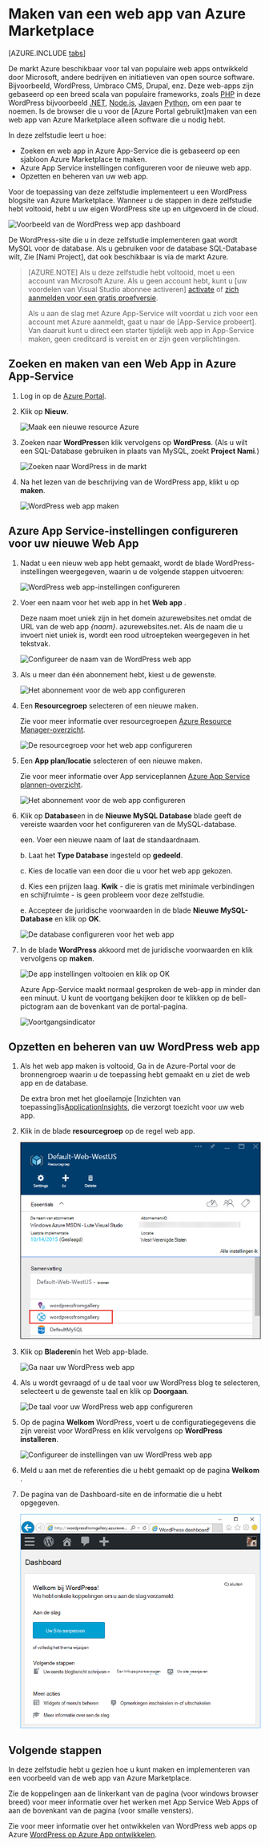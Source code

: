 <properties
    pageTitle="Maken van een web app van Azure Marketplace | Microsoft Azure"
    description="Informatie over het maken van een nieuwe WordPress web app van Azure Marketplace met behulp van de Portal Azure."
    services="app-service\web"
    documentationCenter=""
    authors="rmcmurray"
    manager="wpickett"
    editor=""/>

<tags
    ms.service="app-service-web"
    ms.workload="na"
    ms.tgt_pltfrm="na"
    ms.devlang="na"
    ms.topic="get-started-article"
    ms.date="09/20/2016"
    ms.author="robmcm"/>

<!-- Note: This article replaces web-sites-php-web-site-gallery.md -->

# <a name="create-a-web-app-from-the-azure-marketplace"></a>Maken van een web app van Azure Marketplace

[AZURE.INCLUDE [tabs](../../includes/app-service-web-get-started-nav-tabs.md)]

De markt Azure beschikbaar voor tal van populaire web apps ontwikkeld door Microsoft, andere bedrijven en initiatieven van open source software. Bijvoorbeeld, WordPress, Umbraco CMS, Drupal, enz. Deze web-apps zijn gebaseerd op een breed scala van populaire frameworks, zoals [PHP] in deze WordPress bijvoorbeeld [.NET], [Node.js], [Java]en [Python], om een paar te noemen. Is de browser die u voor de [Azure Portal gebruikt]maken van een web app van Azure Marketplace alleen software die u nodig hebt.

In deze zelfstudie leert u hoe:

* Zoeken en web app in Azure App-Service die is gebaseerd op een sjabloon Azure Marketplace te maken.
* Azure App Service instellingen configureren voor de nieuwe web app.
* Opzetten en beheren van uw web app.

Voor de toepassing van deze zelfstudie implementeert u een WordPress blogsite van Azure Marketplace. Wanneer u de stappen in deze zelfstudie hebt voltooid, hebt u uw eigen WordPress site up en uitgevoerd in de cloud.

![Voorbeeld van de WordPress wep app dashboard][WordPressDashboard1]

De WordPress-site die u in deze zelfstudie implementeren gaat wordt MySQL voor de database. Als u gebruiken voor de database SQL-Database wilt, Zie [Nami Project], dat ook beschikbaar is via de markt Azure.

> [AZURE.NOTE]
> Als u deze zelfstudie hebt voltooid, moet u een account van Microsoft Azure. Als u geen account hebt, kunt u [uw voordelen van Visual Studio abonnee activeren] [ activate] of [zich aanmelden voor een gratis proefversie][free trial].
>
> Als u aan de slag met Azure App-Service wilt voordat u zich voor een account met Azure aanmeldt, gaat u naar de [App-Service probeert]. Van daaruit kunt u direct een starter tijdelijk web app in App-Service maken, geen creditcard is vereist en er zijn geen verplichtingen.

## <a name="find-and-create-a-web-app-in-azure-app-service"></a>Zoeken en maken van een Web App in Azure App-Service

1. Log in op de [Azure Portal].

1. Klik op **Nieuw**.
    
    ![Maak een nieuwe resource Azure][MarketplaceStart]
    
1. Zoeken naar **WordPress**en klik vervolgens op **WordPress**. (Als u wilt een SQL-Database gebruiken in plaats van MySQL, zoekt **Project Nami**.)

    ![Zoeken naar WordPress in de markt][MarketplaceSearch]
    
1. Na het lezen van de beschrijving van de WordPress app, klikt u op **maken**.

    ![WordPress web app maken][MarketplaceCreate]

## <a name="configure-azure-app-service-settings-for-your-new-web-app"></a>Azure App Service-instellingen configureren voor uw nieuwe Web App

1. Nadat u een nieuw web app hebt gemaakt, wordt de blade WordPress-instellingen weergegeven, waarin u de volgende stappen uitvoeren:

    ![WordPress web app-instellingen configureren][ConfigStart]

1. Voer een naam voor het web app in het **Web app** .

    Deze naam moet uniek zijn in het domein azurewebsites.net omdat de URL van de web app *{naam}*. azurewebsites.net. Als de naam die u invoert niet uniek is, wordt een rood uitroepteken weergegeven in het tekstvak.

    ![Configureer de naam van de WordPress web app][ConfigAppName]

1. Als u meer dan één abonnement hebt, kiest u de gewenste. 

    ![Het abonnement voor de web app configureren][ConfigSubscription]

1. Een **Resourcegroep** selecteren of een nieuwe maken.

    Zie voor meer informatie over resourcegroepen [Azure Resource Manager-overzicht][ResourceGroups].

    ![De resourcegroep voor het web app configureren][ConfigResourceGroup]

1. Een **App plan/locatie** selecteren of een nieuwe maken.

    Zie voor meer informatie over App serviceplannen [Azure App Service plannen-overzicht][AzureAppServicePlans]. 

    ![Het abonnement voor de web app configureren][ConfigServicePlan]

1. Klik op **Database**en in de **Nieuwe MySQL Database** blade geeft de vereiste waarden voor het configureren van de MySQL-database.

    een. Voer een nieuwe naam of laat de standaardnaam.

    b. Laat het **Type Database** ingesteld op **gedeeld**.

    c. Kies de locatie van een door die u voor het web app gekozen.

    d. Kies een prijzen laag. **Kwik** - die is gratis met minimale verbindingen en schijfruimte - is geen probleem voor deze zelfstudie.

    e. Accepteer de juridische voorwaarden in de blade **Nieuwe MySQL-Database** en klik op **OK**. 

    ![De database configureren voor het web app][ConfigDatabase]

1. In de blade **WordPress** akkoord met de juridische voorwaarden en klik vervolgens op **maken**. 

    ![De app instellingen voltooien en klik op OK][ConfigFinished]

    Azure App-Service maakt normaal gesproken de web-app in minder dan een minuut. U kunt de voortgang bekijken door te klikken op de bell-pictogram aan de bovenkant van de portal-pagina.

    ![Voortgangsindicator][ConfigProgress]

## <a name="launch-and-manage-your-wordpress-web-app"></a>Opzetten en beheren van uw WordPress web app
    
1. Als het web app maken is voltooid, Ga in de Azure-Portal voor de bronnengroep waarin u de toepassing hebt gemaakt en u ziet de web app en de database.

    De extra bron met het gloeilampje [Inzichten van toepassing]is[ApplicationInsights], die verzorgt toezicht voor uw web app.

1. Klik in de blade **resourcegroep** op de regel web app.

    ![Selecteer uw WordPress web app][WordPressSelect]

1. Klik op **Bladeren**in het Web app-blade.

    ![Ga naar uw WordPress web app][WordPressBrowse]

1. Als u wordt gevraagd of u de taal voor uw WordPress blog te selecteren, selecteert u de gewenste taal en klik op **Doorgaan**.

    ![De taal voor uw WordPress web app configureren][WordPressLanguage]

1. Op de pagina **Welkom** WordPress, voert u de configuratiegegevens die zijn vereist voor WordPress en klik vervolgens op **WordPress installeren**.

    ![Configureer de instellingen van uw WordPress web app][WordPressConfigure]

1. Meld u aan met de referenties die u hebt gemaakt op de pagina **Welkom** .  

1. De pagina van de Dashboard-site en de informatie die u hebt opgegeven.    

    ![Uw WordPress dashboard weergeven][WordPressDashboard2]

## <a name="next-steps"></a>Volgende stappen

In deze zelfstudie hebt u gezien hoe u kunt maken en implementeren van een voorbeeld van de web app van Azure Marketplace.

Zie de koppelingen aan de linkerkant van de pagina (voor windows browser breed) voor meer informatie over het werken met App Service Web Apps of aan de bovenkant van de pagina (voor smalle vensters).

Zie voor meer informatie over het ontwikkelen van WordPress web apps op Azure [WordPress op Azure App ontwikkelen][WordPressOnAzure]. 

<!-- URL List -->

[PHP]: https://azure.microsoft.com/develop/php/
[.NET]: https://azure.microsoft.com/develop/net/
[Node.js]: https://azure.microsoft.com/develop/nodejs/
[Java]: https://azure.microsoft.com/develop/java/
[Python]: https://azure.microsoft.com/develop/python/
[activate]: https://azure.microsoft.com/pricing/member-offers/msdn-benefits-details/
[free trial]: https://azure.microsoft.com/pricing/free-trial/
[Probeer de Service App]: http://go.microsoft.com/fwlink/?LinkId=523751
[ResourceGroups]: ../resource-group-overview.md
[AzureAppServicePlans]: ../app-service/azure-web-sites-web-hosting-plans-in-depth-overview.md
[ApplicationInsights]: https://azure.microsoft.com/services/application-insights/
[Azure Portal]: https://portal.azure.com/
[Project Nami]: http://projectnami.org/
[WordPressOnAzure]: ./develop-wordpress-on-app-service-web-apps.md

<!-- IMG List -->

[MarketplaceStart]: ./media/app-service-web-create-web-app-from-marketplace/marketplacestart.png
[MarketplaceSearch]: ./media/app-service-web-create-web-app-from-marketplace/marketplacesearch.png
[MarketplaceCreate]: ./media/app-service-web-create-web-app-from-marketplace/marketplacecreate.png
[ConfigStart]: ./media/app-service-web-create-web-app-from-marketplace/configstart.png
[ConfigAppName]: ./media/app-service-web-create-web-app-from-marketplace/configappname.png
[ConfigSubscription]: ./media/app-service-web-create-web-app-from-marketplace/configsubscription.png
[ConfigResourceGroup]: ./media/app-service-web-create-web-app-from-marketplace/configresourcegroup.png
[ConfigServicePlan]: ./media/app-service-web-create-web-app-from-marketplace/configserviceplan.png
[ConfigDatabase]: ./media/app-service-web-create-web-app-from-marketplace/configdatabase.png
[ConfigFinished]: ./media/app-service-web-create-web-app-from-marketplace/configfinished.png
[ConfigProgress]: ./media/app-service-web-create-web-app-from-marketplace/configprogress.png
[WordPressSelect]: ./media/app-service-web-create-web-app-from-marketplace/wpselect.png
[WordPressBrowse]: ./media/app-service-web-create-web-app-from-marketplace/wpbrowse.png
[WordPressLanguage]: ./media/app-service-web-create-web-app-from-marketplace/wplanguage.png
[WordPressDashboard1]: ./media/app-service-web-create-web-app-from-marketplace/wpdashboard1.png
[WordPressDashboard2]: ./media/app-service-web-create-web-app-from-marketplace/wpdashboard2.png
[WordPressConfigure]: ./media/app-service-web-create-web-app-from-marketplace/wpconfigure.png
